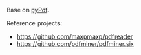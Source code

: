 Base on [pyPdf](https://github.com/mfenniak/pyPdf).

Reference projects:
- https://github.com/maxpmaxp/pdfreader
- https://github.com/pdfminer/pdfminer.six
